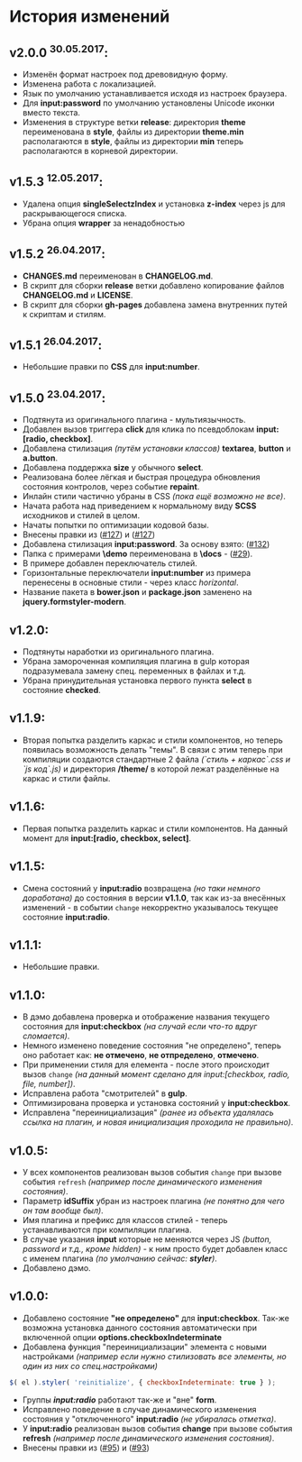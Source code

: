 # История изменений
## v2.0.0 <sup>30.05.2017</sup>:
* Изменён формат настроек под древовидную форму.
* Изменена работа с локализацией.
* Язык по умолчанию устанавливается исходя из настроек браузера.
* Для **input:password** по умолчанию установлены Unicode иконки вместо текста.
* Изменения в структуре ветки **release**: директория **theme** переименована в **style**, файлы из директории **theme.min** располагаются в **style**, файлы из директории **min** теперь располагаются в корневой директории.

## v1.5.3 <sup>12.05.2017</sup>:
* Удалена опция **singleSelectzIndex** и установка **z-index** через js для раскрывающегося списка.
* Убрана опция **wrapper** за ненадобностью

## v1.5.2 <sup>26.04.2017</sup>:
* **CHANGES.md** переименован в **CHANGELOG.md**.
* В скрипт для сборки **release** ветки добавлено копирование файлов **CHANGELOG.md** и **LICENSE**.
* В скрипт для сборки **gh-pages** добавлена замена внутренних путей к скриптам и стилям.

## v1.5.1 <sup>26.04.2017</sup>:
* Небольшие правки по **CSS** для **input:number**.

## v1.5.0 <sup>23.04.2017</sup>:
* Подтянута из оригинального плагина - мультиязычность.
* Добавлен вызов триггера **click** для клика по псевдоблокам **input:[radio, checkbox]**.
* Добавлена стилизация *(путём установки классов)* **textarea**, **button** и **a.button**.
* Добавлена поддержка **size** у обычного **select**.
* Реализована более лёгкая и быстрая процедура обновления состояния контролов, через событие **repaint**.
* Инлайн стили частично убраны в CSS *(пока ещё возможно не все)*.
* Начата работа над приведением к нормальному виду **SCSS** исходников и стилей в целом.
* Начаты попытки по оптимизации кодовой базы.
* Внесены правки из ([#127](https://github.com/Dimox/jQueryFormStyler/pull/127)) и ([#127](https://github.com/Dimox/jQueryFormStyler/pull/128))
* Добавлена стилизация **input:password**. За основу взято: ([#132](https://github.com/Dimox/jQueryFormStyler/pull/132))
* Папка с примерами **\demo** переименована в **\docs** - ([#29](https://github.com/ange007/JQueryFormStyler-Modern/issues/29)).
* В примере добавлен переключатель стилей.
* Горизонтальные переключатели **input:number** из примера перенесены в основные стили - через класс *horizontal*.
* Название пакета в **bower.json** и **package.json** заменено на **jquery.formstyler-modern**.

## v1.2.0:
* Подтянуты наработки из оригинального плагина.
* Убрана замороченная компиляция плагина в gulp которая подразумевала замену спец. переменных в файлах и т.д.
* Убрана принудительная установка первого пункта **select** в состояние **checked**.

## v1.1.9:
* Вторая попытка разделить каркас и стили компонентов, но теперь появилась возможность делать "темы". В связи с этим теперь при компиляции создаются стандартные 2 файла *(\`стиль + каркас\`.css и \`js код\`.js)* и директория **/theme/** в которой лежат разделённые на каркас и стили файлы.

## v1.1.6:
* Первая попытка разделить каркас и стили компонентов. На данный момент для **input:[radio, checkbox, select]**.

## v1.1.5:
* Смена состояний у **input:radio** возвращена *(но таки немного доработана)* до состояния в версии **v1.1.0**, так как из-за внесённых изменений - в событии `change` некорректно указывалось текущее состояние **input:radio**.

## v1.1.1:
* Небольшие правки.

## v1.1.0:
* В дэмо добавлена проверка и отображение названия текущего состояния для **input:checkbox** *(на случай если что-то вдруг сломается)*.
* Немного изменено поведение состояния "не определено", теперь оно работает как: **не отмечено**, **не отпределено**, **отмечено**.
* При применении стиля для елемента - после этого происходит вызов `change` *(на данный момент сделано для input:[checkbox, radio, file, number])*.
* Исправлена работа "смотрителей" в **gulp**.
* Оптимизирована проверка и установка состояний у **input:checkbox**.
* Исправлена "переинициализация" *(ранее из объекта удалялась ссылка на плагин, и новая инициализация проходила не правильно)*.

## v1.0.5:
* У всех компонентов реализован вызов события `change` при вызове события `refresh` *(например после динамического изменения состояния)*.
* Параметр **idSuffix** убран из настроек плагина *(не понятно для чего он там вообще был)*.
* Имя плагина и префикс для классов стилей - теперь устанавливаются при компиляции плагина.
* В случае указания **input** которые не меняются через JS *(button, password и т.д., кроме hidden)* - к ним просто будет добавлен класс с именем плагина *(по умолчанию сейчас: **styler**)*.
* Добавлено дэмо.

## v1.0.0:
* Добавлено состояние **"не определено"** для **input:checkbox**. Так-же возможна установка данного состояния автоматически при включенной опции **options.checkboxIndeterminate**
* Добавлена функция "переинициализации" элемента с новыми настройками *(например если нужно стилизовать все элементы, но один из них со спец.настройками)*
```javascript
$( el ).styler( 'reinitialize', { checkboxIndeterminate: true } );
```
* Группы ***input:radio*** работают так-же и "вне" **form**.
* Исправлено поведение в случае динамического изменения состояния у "отключенного" **input:radio** *(не убиралась отметка)*.
* У **input:radio** реализован вызов события **change** при вызове события **refresh** *(например после динамического изменения состояния)*.
* Внесены правки из ([#95](https://github.com/Dimox/jQueryFormStyler/pull/95)) и ([#93](https://github.com/Dimox/jQueryFormStyler/pull/93))